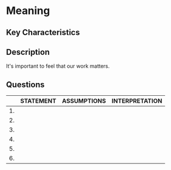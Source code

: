 # Meaning

## Key Characteristics

## Description
It's important to feel that our work matters.

## Questions

| | STATEMENT  	| ASSUMPTIONS  	| INTERPRETATION |
|---	|---	|---	|---	|
| 1. |   	|   	|   	|
| 2. |   	|   	|   	|
| 3. |   	|   	|   	|
| 4. |   	|   	|   	|
| 5. |   	|   	|   	|
| 6. |   	|   	|   	|
